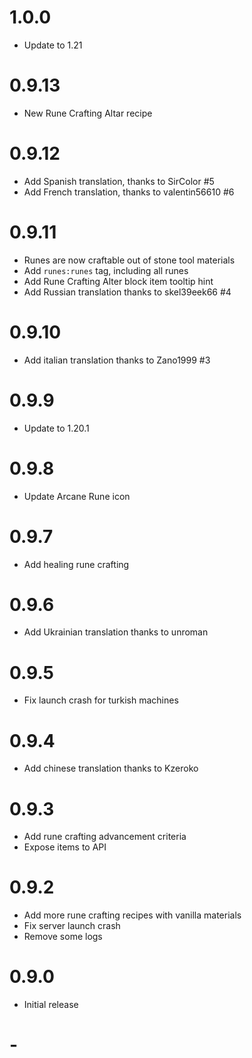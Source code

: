 # 1.0.0

- Update to 1.21

# 0.9.13

- New Rune Crafting Altar recipe

# 0.9.12

- Add Spanish translation, thanks to SirColor #5
- Add French translation, thanks to valentin56610 #6

# 0.9.11

- Runes are now craftable out of stone tool materials
- Add `runes:runes` tag, including all runes
- Add Rune Crafting Alter block item tooltip hint
- Add Russian translation thanks to skel39eek66 #4

# 0.9.10

- Add italian translation thanks to Zano1999 #3

# 0.9.9

- Update to 1.20.1

# 0.9.8

- Update Arcane Rune icon

# 0.9.7

- Add healing rune crafting

# 0.9.6

- Add Ukrainian translation thanks to unroman

# 0.9.5
- Fix launch crash for turkish machines

# 0.9.4
- Add chinese translation thanks to Kzeroko

# 0.9.3
- Add rune crafting advancement criteria
- Expose items to API

# 0.9.2
- Add more rune crafting recipes with vanilla materials
- Fix server launch crash
- Remove some logs

# 0.9.0
- Initial release

# -